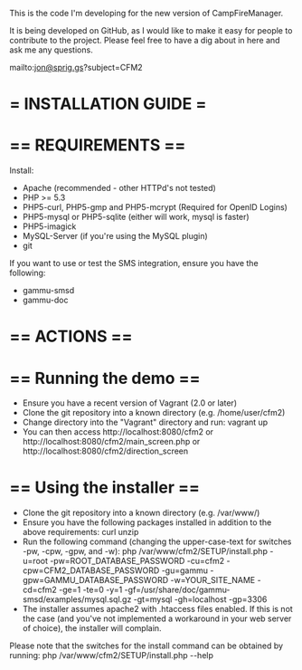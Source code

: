 This is the code I'm developing for the new version of CampFireManager.

It is being developed on GitHub, as I would like to make it easy for people
to contribute to the project. Please feel free to have a dig about in here
and ask me any questions.

mailto:jon@sprig.gs?subject=CFM2

= INSTALLATION GUIDE =
======================

== REQUIREMENTS ==
==================

Install:
* Apache (recommended - other HTTPd's not tested)
* PHP >= 5.3
* PHP5-curl, PHP5-gmp and PHP5-mcrypt (Required for OpenID Logins)
* PHP5-mysql or PHP5-sqlite (either will work, mysql is faster)
* PHP5-imagick
* MySQL-Server (if you're using the MySQL plugin)
* git

If you want to use or test the SMS integration, ensure you have the following:
* gammu-smsd
* gammu-doc

== ACTIONS ==
=============

== Running the demo ==
======================

* Ensure you have a recent version of Vagrant (2.0 or later)
* Clone the git repository into a known directory (e.g. /home/user/cfm2)
* Change directory into the "Vagrant" directory and run:
        vagrant up
* You can then access http://localhost:8080/cfm2 or http://localhost:8080/cfm2/main_screen.php or http://localhost:8080/cfm2/direction_screen

== Using the installer ==
=========================

* Clone the git repository into a known directory (e.g. /var/www/)
* Ensure you have the following packages installed in addition to the above requirements:
        curl
        unzip
* Run the following command (changing the upper-case-text for switches -pw, -cpw, -gpw, and -w):
        php /var/www/cfm2/SETUP/install.php -u=root -pw=ROOT_DATABASE_PASSWORD -cu=cfm2 -cpw=CFM2_DATABASE_PASSWORD -gu=gammu -gpw=GAMMU_DATABASE_PASSWORD -w=YOUR_SITE_NAME -cd=cfm2 -ge=1 -te=0 -y=1 -gf=/usr/share/doc/gammu-smsd/examples/mysql.sql.gz -gt=mysql -gh=localhost -gp=3306
* The installer assumes apache2 with .htaccess files enabled. If this is not the case (and you've not implemented a workaround in your web server of choice), the installer will complain.

Please note that the switches for the install command can be obtained by running:
        php /var/www/cfm2/SETUP/install.php --help
